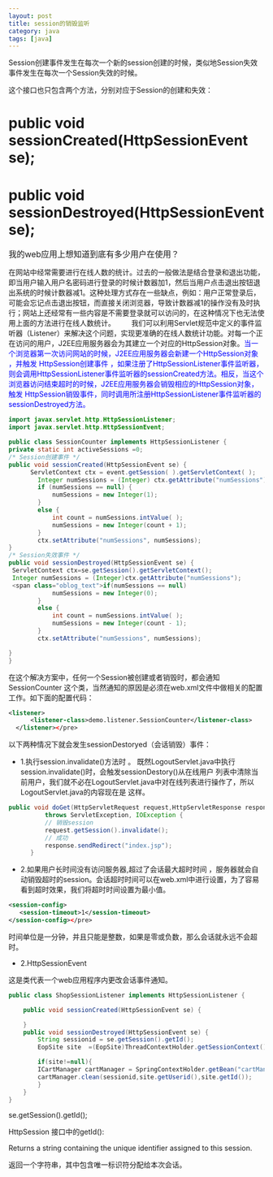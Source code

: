 ```yaml
---
layout: post
title: session的销毁监听
category: java
tags: [java]
---
```


Session创建事件发生在每次一个新的session创建的时候，类似地Session失效事件发生在每次一个Session失效的时候。

这个接口也只包含两个方法，分别对应于Session的创建和失效：

# public void sessionCreated(HttpSessionEvent se);
# public void sessionDestroyed(HttpSessionEvent se);

<span style="font-size: medium;"><span class="oblog_text">我的web应用上想知道到底有多少用户在使用？

在网站中经常需要进行在线人数的统计。过去的一般做法是结合登录和退出功能，即当用户输入用户名密码进行登录的时候计数器加1，然后当用户点击退出按钮退出系统的时候计数器减1。这种处理方式存在一些缺点，例如：用户正常登录后，可能会忘记点击退出按钮，而直接关闭浏览器，导致计数器减1的操作没有及时执行；网站上还经常有一些内容是不需要登录就可以访问的，在这种情况下也无法使用上面的方法进行在线人数统计。
　　我们可以利用Servlet规范中定义的事件监听器（Listener）来解决这个问题，实现更准确的在线人数统计功能。对每一个正在访问的用户，J2EE应用服务器会为其建立一个对应的HttpSession对象。<span style="color: #0000ff;">当一个浏览器第一次访问网站的时候，J2EE应用服务器会新建一个HttpSession对象 ，<span style="color: #0000ff;">并触发 HttpSession创建事件 ，如果注册了HttpSessionListener事件监听器，则会调用HttpSessionListener事件监听器的sessionCreated方法。相反，当这个浏览器访问结束超时的时候，J2EE应用服务器会销毁相应的HttpSession对象，触发 HttpSession销毁事件，同时调用所注册HttpSessionListener事件监听器的sessionDestroyed方法。

```java
import javax.servlet.http.HttpSessionListener;
import javax.servlet.http.HttpSessionEvent;

public class SessionCounter implements HttpSessionListener {
private static int activeSessions =0;
/* Session创建事件 */
public void sessionCreated(HttpSessionEvent se) {
      ServletContext ctx = event.getSession( ).getServletContext( );
        Integer numSessions = (Integer) ctx.getAttribute("numSessions");
        if (numSessions == null) {
            numSessions = new Integer(1);
        }
        else {
            int count = numSessions.intValue( );
            numSessions = new Integer(count + 1);
        }
        ctx.setAttribute("numSessions", numSessions);
}
/* Session失效事件 */
public void sessionDestroyed(HttpSessionEvent se) {
 ServletContext ctx=se.getSession().getServletContext();
 Integer numSessions = (Integer)ctx.getAttribute("numSessions");
 <span class="oblog_text">if(numSessions == null)
            numSessions = new Integer(0);
        }
        else {
            int count = numSessions.intValue( );
            numSessions = new Integer(count - 1);
        }
        ctx.setAttribute("numSessions", numSessions);

}
}
```

在这个解决方案中，任何一个Session被创建或者销毁时，都会通知SessionCounter 这个类，当然通知的原因是必须在web.xml文件中做相关的配置工作。如下面的配置代码：

```xml
<listener>
      <listener-class>demo.listener.SessionCounter</listener-class>
  </listener></pre>
```
以下两种情况下就会发生sessionDestoryed（会话销毁）事件：
* 1.执行session.invalidate()方法时 。
既然LogoutServlet.java中执行session.invalidate()时，会触发sessionDestory()从在线用户 列表中清除当前用户，我们就不必在LogoutServlet.java中对在线列表进行操作了，所以LogoutServlet.java的内容现在是 这样。

```java
public void doGet(HttpServletRequest request,HttpServletResponse response)
          throws ServletException, IOException {
          // 销毁session
          request.getSession().invalidate();
          // 成功
          response.sendRedirect("index.jsp");
      }
```

* 2.如果用户长时间没有访问服务器,超过了会话最大超时时间 ，服务器就会自动销毁超时的session。会话超时时间可以在web.xml中进行设置，为了容易看到超时效果，我们将超时时间设置为最小值。

```xml
<session-config>
   <session-timeout>1</session-timeout>
</session-config></pre>
```

时间单位是一分钟，并且只能是整数，如果是零或负数，那么会话就永远不会超时。

* 2.HttpSessionEvent

这是类代表一个web应用程序内更改会话事件通知。

```java
public class ShopSessionListener implements HttpSessionListener {

	public void sessionCreated(HttpSessionEvent se) {

	}	
	public void sessionDestroyed(HttpSessionEvent se) {
		String sessionid = se.getSession().getId();
		EopSite site  =(EopSite)ThreadContextHolder.getSessionContext().getAttribute("site_key");

		if(site!=null){
		ICartManager cartManager = SpringContextHolder.getBean("cartManager");
		cartManager.clean(sessionid,site.getUserid(),site.getId());
		}
	}
}
```
se.getSession().getId();

HttpSession 接口中的getId():

Returns a string containing the unique identifier assigned to this session.

返回一个字符串，其中包含唯一标识符分配给本次会话。
